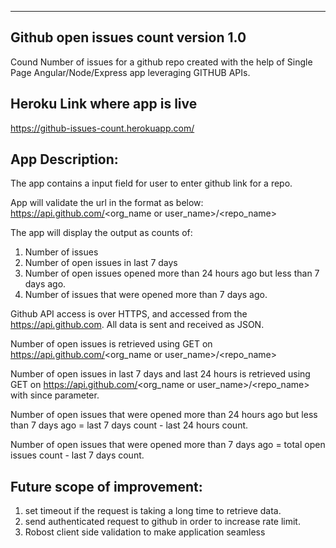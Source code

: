 ---------------------------------------
Github open issues count version 1.0
---------------------------------------
Cound Number of issues for a github repo created with the help of Single Page Angular/Node/Express app leveraging GITHUB APIs.

Heroku Link where app is live
------------------------------------------
https://github-issues-count.herokuapp.com/

App Description:
---------------------------------------
The app contains a input field for user to enter github link for a repo.

App will validate the url in the format as below:
https://api.github.com/<org_name or user_name>/<repo_name>

The app will display the output as counts of:

1. Number of issues
2. Number of open issues in last 7 days
3. Number of open issues opened more than 24 hours ago but less than 7 days ago.
4. Number of issues that were opened more than 7 days ago.

Github API access is over HTTPS, and accessed from the https://api.github.com. All data is sent and received as JSON.

Number of open issues is retrieved using GET on https://api.github.com/<org_name or user_name>/<repo_name>

Number of open issues in last 7 days and last 24 hours is retrieved using GET on https://api.github.com/<org_name or user_name>/<repo_name> with since parameter.

Number of open issues that were opened more than 24 hours ago but less than 7 days ago = last 7 days count - last 24 hours count.

Number of open issues that were opened more than 7 days ago = total open issues count - last 7 days count.

Future scope of improvement:
------------------------------------------
1. set timeout if the request is taking a long time to retrieve data.
2. send authenticated request to github in order to increase rate limit.
3. Robost client side validation to make application seamless
